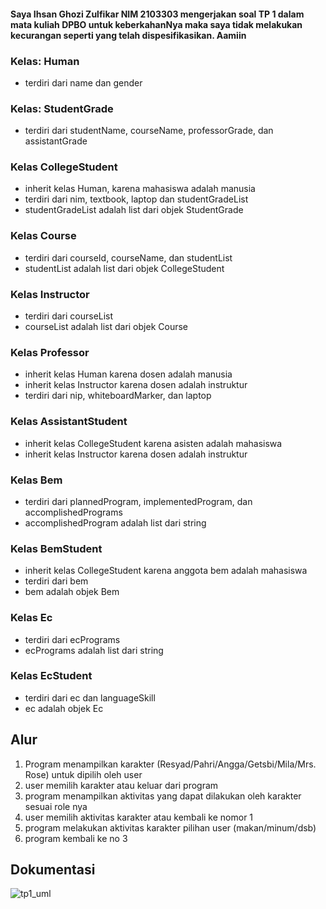 #### Saya Ihsan Ghozi Zulfikar NIM 2103303 mengerjakan soal TP 1 dalam mata kuliah DPBO untuk keberkahanNya maka saya tidak melakukan kecurangan seperti yang telah dispesifikasikan. Aamiin

### Kelas: Human
* terdiri dari name dan gender

### Kelas: StudentGrade
* terdiri dari studentName, courseName, professorGrade, dan assistantGrade

### Kelas CollegeStudent
* inherit kelas Human, karena mahasiswa adalah manusia
* terdiri dari nim, textbook, laptop dan studentGradeList
* studentGradeList adalah list dari objek StudentGrade

### Kelas Course
* terdiri dari courseId, courseName, dan studentList
* studentList adalah list dari objek CollegeStudent

### Kelas Instructor
* terdiri dari courseList
* courseList adalah list dari objek Course

### Kelas Professor
* inherit kelas Human karena dosen adalah manusia
* inherit kelas Instructor karena dosen adalah instruktur
* terdiri dari nip, whiteboardMarker, dan laptop

### Kelas AssistantStudent
* inherit kelas CollegeStudent karena asisten adalah mahasiswa
* inherit kelas Instructor karena dosen adalah instruktur

### Kelas Bem
* terdiri dari plannedProgram, implementedProgram, dan accomplishedPrograms
* accomplishedProgram adalah list dari string 

### Kelas BemStudent
* inherit kelas CollegeStudent karena anggota bem adalah mahasiswa
* terdiri dari bem
* bem adalah objek Bem

### Kelas Ec
* terdiri dari ecPrograms
* ecPrograms adalah list dari string

### Kelas EcStudent
* terdiri dari ec dan languageSkill
* ec adalah objek Ec

## Alur
1. Program menampilkan karakter (Resyad/Pahri/Angga/Getsbi/Mila/Mrs. Rose) untuk dipilih oleh user
2. user memilih karakter atau keluar dari program
3. program menampilkan aktivitas yang dapat dilakukan oleh karakter sesuai role nya
4. user memilih aktivitas karakter atau kembali ke nomor 1
5. program melakukan aktivitas karakter pilihan user (makan/minum/dsb)
6. program kembali ke no 3

## Dokumentasi
![tp1_uml](https://user-images.githubusercontent.com/100748074/224967106-915a5ce1-4893-4fd2-8ce6-912c6d217467.png)

